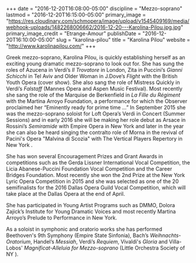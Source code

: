 +++
date = "2016-12-20T16:08:00-05:00"
discipline = "Mezzo-soprano"
lastmod = "2016-12-20T16:15:00-05:00"
primary_image = "https://res.cloudinary.com/schmopera/image/upload/v1545409169/media/webhook-uploads/1482268006662/2016-12-20---Karolina-Pilou.jpg.jpg"
primary_image_credit = "Etrange-Amour"
publishDate = "2016-12-20T16:10:00-05:00"
slug = "karolina-pilou"
title = "Karolina Pilou"
website = "http://www.karolinapilou.com/"
+++

Greek mezzo-soprano, Karolina Pilou, is quickly establishing herself as an exciting young dramatic mezzo-soprano to look out for. She has sung the roles of Azucena in Verdi’s *Il Trovatore* in London, Zita in Puccini’s *Gianni Schicchi* in Tel Aviv and Older Woman in J.Dove’s *Flight* with the British Youth Opera (cover show). She also sang the role of Mistress Quickly in Verdi’s *Falstaff* (Mannes Opera and Aspen Music Festival). Most recently she sang the role of the Marquise de Berkenfield in *La Fille du Régiment* with the Martina Arroyo Foundation, a performance for which the Observer proclaimed her “Eminently ready for prime time …” In September 2015 she was the mezzo-soprano soloist for Loft Opera’s Verdi in Concert (Summer Sessions) and in early 2016 she will be making her role debut as Arsace in Rossini’s *Semiramide* with Empire Opera in New York and later in the year she can also be heard singing the contralto role of Morna in the revival of Pacini's Opera "Malvina di Scozia" with The Vertical Players Repertory in New York . 

She has won several Encouragement Prizes and Grant Awards in competitions such as the Gerda Lissner International Vocal Competition, the Licia Abanese-Puccini Foundation Vocal Competition and the Career Bridges Foundation. Most recently she won the 2nd Prize at the New York Lyric Opera Competition in 2015 and she was selected as one of the 20 semifinalists for the 2016 Dallas Opera Guild Vocal Competition, which will take place at the Dallas Opera at the end of April. 

She has participated in Young Artist Programs such as DMMO, Dolora Zajick’s Institute for Young Dramatic Voices and most recently Martina Arroyo’s Prelude to Performance in New York. 

As a soloist in symphonic and oratorio works she has performed Beethoven's 9th Symphony (Empire State Sinfonia), Bach’s *Weihnachts-Oratorium*, Handel’s *Messiah*, Verdi’s *Requiem*, Vivaldi's *Gloria* and Villa-Lobos' *Magnificat-Alleluia for Mezzo-soprano* (Little Orchestra Society of NY ).
